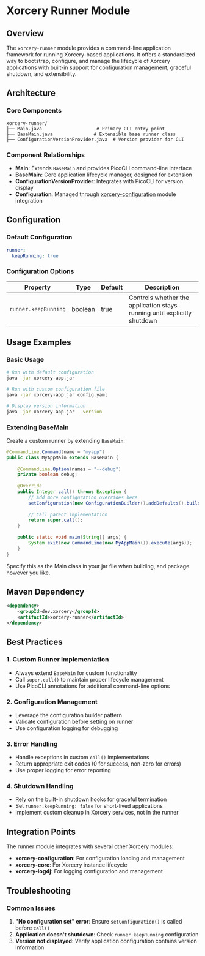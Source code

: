 # Xorcery Runner Module

## Overview

The `xorcery-runner` module provides a command-line application framework for running Xorcery-based applications. It offers a standardized way to bootstrap, configure, and manage the lifecycle of Xorcery applications with built-in support for configuration management, graceful shutdown, and extensibility.

## Architecture

### Core Components

```
xorcery-runner/
├── Main.java                    # Primary CLI entry point
├── BaseMain.java               # Extensible base runner class  
├── ConfigurationVersionProvider.java  # Version provider for CLI
```

### Component Relationships

- **Main**: Extends `BaseMain` and provides PicoCLI command-line interface
- **BaseMain**: Core application lifecycle manager, designed for extension
- **ConfigurationVersionProvider**: Integrates with PicoCLI for version display
- **Configuration**: Managed through [xorcery-configuration](../xorcery-configuration/README.md) module integration

## Configuration

### Default Configuration

```yaml
runner:
  keepRunning: true
```

### Configuration Options

| Property | Type | Default | Description |
|----------|------|---------|-------------|
| `runner.keepRunning` | boolean | true | Controls whether the application stays running until explicitly shutdown |

## Usage Examples

### Basic Usage

```bash
# Run with default configuration
java -jar xorcery-app.jar

# Run with custom configuration file
java -jar xorcery-app.jar config.yaml

# Display version information
java -jar xorcery-app.jar --version
```

### Extending BaseMain

Create a custom runner by extending `BaseMain`:

```java
@CommandLine.Command(name = "myapp")
public class MyAppMain extends BaseMain {
    
    @CommandLine.Option(names = "--debug")
    private boolean debug;
    
    @Override
    public Integer call() throws Exception {
        // Add more configuration overrides here
        setConfiguration(new ConfigurationBuilder().addDefaults().build());
        
        // Call parent implementation
        return super.call();
    }
    
    public static void main(String[] args) {
        System.exit(new CommandLine(new MyAppMain()).execute(args));
    }
}
```
Specify this as the Main class in your jar file when building, and package however you like.

## Maven Dependency

```xml
<dependency>
    <groupId>dev.xorcery</groupId>
    <artifactId>xorcery-runner</artifactId>
</dependency>
```

## Best Practices

### 1. Custom Runner Implementation
- Always extend `BaseMain` for custom functionality
- Call `super.call()` to maintain proper lifecycle management
- Use PicoCLI annotations for additional command-line options

### 2. Configuration Management
- Leverage the configuration builder pattern
- Validate configuration before setting on runner
- Use configuration logging for debugging

### 3. Error Handling
- Handle exceptions in custom `call()` implementations
- Return appropriate exit codes (0 for success, non-zero for errors)
- Use proper logging for error reporting

### 4. Shutdown Handling
- Rely on the built-in shutdown hooks for graceful termination
- Set `runner.keepRunning: false` for short-lived applications
- Implement custom cleanup in Xorcery services, not in the runner

## Integration Points

The runner module integrates with several other Xorcery modules:

- **xorcery-configuration**: For configuration loading and management
- **xorcery-core**: For Xorcery instance lifecycle
- **xorcery-log4j**: For logging configuration and management

## Troubleshooting

### Common Issues

1. **"No configuration set" error**: Ensure `setConfiguration()` is called before `call()`
2. **Application doesn't shutdown**: Check `runner.keepRunning` configuration
3. **Version not displayed**: Verify application configuration contains version information
